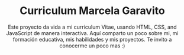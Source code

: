 <div align="center">

# Curriculum Marcela Garavito

Este proyecto da vida a mi curriculum Vitae, usando HTML, CSS, and JavaScript de manera interactiva.
Aquí comparto un poco sobre mi, mi formación educativa, mis habilidades y mis proyectos.
Te invito a conocerme un poco mas :)

